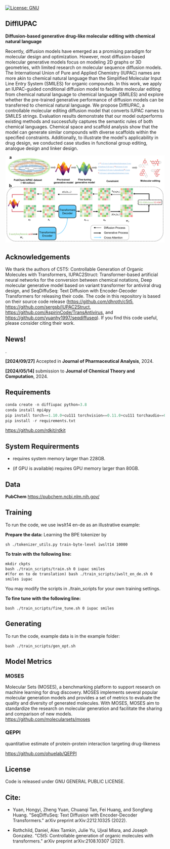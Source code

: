 [![License: GNU](https://img.shields.io/badge/License-GNU-yellow)](https://github.com/AspirinCode/DiffIUPAC)


## DiffIUPAC

**Diffusion-based generative drug-like molecular editing with chemical natural language**  

Recently, diffusion models have emerged as a promising paradigm for molecular
design and optimization. However, most diffusion-based molecular generative models
focus on modeling 2D graphs or 3D geometries, with limited research on molecular
sequence diffusion models. The International Union of Pure and Applied Chemistry
(IUPAC) names are more akin to chemical natural language than the Simplified
Molecular Input Line Entry System (SMILES) for organic compounds. In this work, we
apply an IUPAC-guided conditional diffusion model to facilitate molecular editing from
chemical natural language to chemical language (SMILES) and explore whether the
pre-trained generative performance of diffusion models can be transferred to chemical
natural language. We propose DiffIUPAC, a controllable molecular editing diffusion
model that converts IUPAC names to SMILES strings. Evaluation results demonstrate
that our model outperforms existing methods and successfully captures the semantic
rules of both chemical languages. Chemical space and scaffold analysis show that the
model can generate similar compounds with diverse scaffolds within the specified
constraints. Additionally, to illustrate the model's applicability in drug design, we
conducted case studies in functional group editing, analogue design and linker design.


![Model Architecture of DiffIUPAC](https://github.com/AspirinCode/DiffIUPAC/blob/main/figure/framework.png)


## Acknowledgements
We thank the authors of C5T5: Controllable Generation of Organic Molecules with Transformers, IUPAC2Struct: Transformer-based artificial neural networks for the conversion between chemical notations, Deep molecular generative model based on variant transformer for antiviral drug design, and SeqDiffuSeq: Text Diffusion with Encoder-Decoder Transformers for releasing their code. The code in this repository is based on their source code release (https://github.com/dhroth/c5t5, https://github.com/sergsb/IUPAC2Struct, https://github.com/AspirinCode/TransAntivirus, and https://github.com/yuanhy1997/seqdiffuseq). If you find this code useful, please consider citing their work.


## News!

.

**[2024/09/27]** Accepted in **Journal of Pharmaceutical Analysis**, 2024.

**[2024/05/14]** submission to **Journal of Chemical Theory and Computation**, 2024.



## Requirements
```python
conda create -n diffiupac python=3.8
conda install mpi4py
pip install torch==1.10.0+cu111 torchvision==0.11.0+cu111 torchaudio==0.10.0
pip install -r requirements.txt

```

https://github.com/rdkit/rdkit  




## System Requirerments
*  requires system memory larger than 228GB.  

*  (if GPU is available) requires GPU memory larger than 80GB.  




## Data


**PubChem**
https://pubchem.ncbi.nlm.nih.gov/


## Training

To run the code, we use iwslt14 en-de as an illustrative example:

**Prepare the data:** 
Learning the BPE tokenizer by
```
sh ./tokenizer_utils.py train-byte-level iwslt14 10000 
```

**To train with the following line:**  
```
mkdir ckpts
bash ./train_scripts/train.sh 0 iupac smiles
#(for en to de translation) bash ./train_scripts/iwslt_en_de.sh 0 smiles iupac 
```

You may modify the scripts in ./train_scripts for your own training settings.


**To fine tune with the following line:**  

```
bash ./train_scripts/fine_tune.sh 0 iupac smiles

```

## Generating

To run the code, example data is in the example folder:

```
bash ./train_scripts/gen_opt.sh

```


## Model Metrics

### MOSES

Molecular Sets (MOSES), a benchmarking platform to support research on machine learning for drug discovery. MOSES implements several popular molecular generation models and provides a set of metrics to evaluate the quality and diversity of generated molecules. With MOSES, MOSES aim to standardize the research on molecular generation and facilitate the sharing and comparison of new models.  
https://github.com/molecularsets/moses  

### QEPPI
quantitative estimate of protein-protein interaction targeting drug-likeness  

https://github.com/ohuelab/QEPPI  

## License
Code is released under GNU GENERAL PUBLIC LICENSE.


## Cite:
* Yuan, Hongyi, Zheng Yuan, Chuanqi Tan, Fei Huang, and Songfang Huang. "SeqDiffuSeq: Text Diffusion with Encoder-Decoder Transformers." arXiv preprint arXiv:2212.10325 (2022).  

* Rothchild, Daniel, Alex Tamkin, Julie Yu, Ujval Misra, and Joseph Gonzalez. "C5t5: Controllable generation of organic molecules with transformers." arXiv preprint arXiv:2108.10307 (2021).
